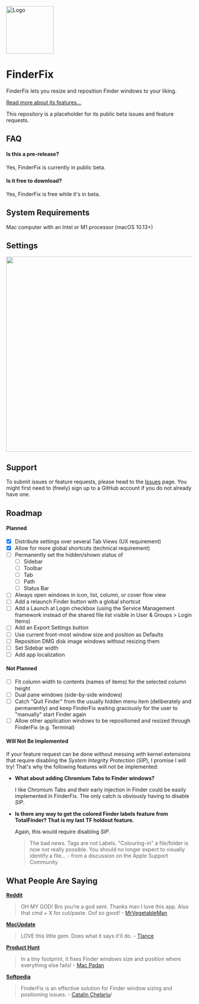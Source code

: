 <img src="https://synappser.github.io/images/apps/finderfix.png" alt="Logo" width="128" />


# FinderFix

FinderFix lets you resize and reposition Finder windows to your liking.

[Read more about its features...](https://synappser.github.io/apps/finderfix/)

This repository is a placeholder for its public beta issues and feature requests.

## FAQ

#### Is this a pre-release?

Yes, FinderFix is currently in public beta.

#### Is it free to download?

Yes, FinderFix is free while it's in beta.

## System Requirements

Mac computer with an Intel or M1 processor (macOS 10.13+)

## Settings

<img src="https://synappser.github.io/images/betas/zoom-ff.png" width="526" />


## Support

To submit issues or feature requests, please head to the [Issues](https://github.com/synappser/FinderFix/issues) page. You might first need to (freely) sign up to a GitHub account if you do not already have one.

## Roadmap

#### Planned

- [x] Distribute settings over several Tab Views (UX requirement)
- [x] Allow for more global shortcuts (technical requirement)
- [ ] Permanently set the hidden/shown status of
  - [ ] Sidebar
  - [ ] Toolbar
  - [ ] Tab
  - [ ] Path
  - [ ] Status Bar
- [ ] Always open windows in icon, list, column, or cover flow view
- [ ] Add a relaunch Finder button with a global shortcut
- [ ] Add a Launch at Login checkbox (using the Service Management framework instead of the shared file list visible in User & Groups > Login Items)
- [ ] Add an Export Settings button
- [ ] Use current front-most window size and position as Defaults
- [ ] Reposition DMG disk image windows without resizing them
- [ ] Set Sidebar width
- [ ] Add app localization

#### Not Planned

- [ ] Fit column width to contents (names of items) for the selected column height
- [ ] Dual pane windows (side-by-side windows)
- [ ] Catch "Quit Finder" from the usually hidden menu item (deliberately and permanently) and keep FinderFix waiting graciously for the user to "manually" start Finder again
- [ ] Allow other application windows to be repositioned and resized through FinderFix (e.g. Terminal)

#### Will Not Be Implemented

If your feature request can be done without messing with kernel extensions that require disabling the *System Integrity Protection* (*SIP*), I promise I will try! That's why the following features will not be implemented:

- **What about adding Chromium Tabs to Finder windows?**

  I like Chromium Tabs and their early injection in Finder could be easily implemented in FinderFix. The only catch is obviously having to disable *SIP*.

- **Is there any way to get the colored Finder labels feature from TotalFinder? That is my last TF holdout feature.** 

  Again, this would require disabling *SIP*.

  > The bad news. Tags are not Labels. "Colouring-in" a file/folder is now not really possible. You should no longer expect to visually identify a file... - from a discussion on the Apple Support Community


## What People Are Saying

[**Reddit**](https://www.reddit.com/r/MacOS/comments/uh8jzu/comment/ia3s66l/?utm_source=share&utm_medium=web2x&context=3)

> OH MY GOD! Bro you’re a god sent. Thanks man I love this app. Also that cmd + X for cut/paste. Oof so good! - [MrVegetableMan](https://www.reddit.com/user/MrVegetableMan/)

[**MacUpdate**](https://www.macupdate.com/app/mac/63934/finderfix)

> LOVE this little gem. Does what it says it'll do. - [Tlance](https://www.macupdate.com/member/profile/Tlance)

[**Product Hunt**](https://www.producthunt.com/products/finderfix/reviews)

> In a tiny footprint, it fixes Finder windows size and position where everything else fails! - [Mac Padan](https://www.producthunt.com/@macpadan)

[**Softpedia**](https://mac.softpedia.com/get/System-Utilities/FinderFix.shtml)

> FinderFix is an effective solution for Finder window sizing and positioning issues. - [Catalin Chelariu](https://www.softpedia.com/editors/browse/catalin-chelariu)/
